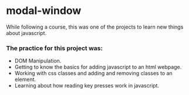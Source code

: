 # modal-window
While following a course, this was one of the projects to learn new things about javascript.
### The practice for this project was:
- DOM Manipulation.
- Getting to know the basics for adding javascript to an html webpage.
- Working with css classes and adding and removing classes to an element.
- Learning about how reading key presses work in javascript.
